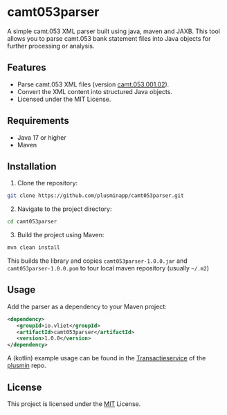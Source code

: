 # camt053parser

A simple camt.053 XML parser built using java, maven and JAXB. This tool allows you to parse camt.053 bank statement files into Java objects for further processing or analysis.

## Features
- Parse camt.053 XML files (version [camt.053.001.02](https://www.betaalvereniging.nl/wp-content/uploads/IG-Bank-to-Customer-Statement-CAMT-053-v1-1.pdf)).
- Convert the XML content into structured Java objects.
- Licensed under the MIT License.

## Requirements
- Java 17 or higher
- Maven

## Installation

1. Clone the repository:
```bash
git clone https://github.com/plusminapp/camt053parser.git
```
2.  Navigate to the project directory:
```bash
cd camt053parser
```

3.   Build the project using Maven:
```bash
mvn clean install
```
This builds the library and copies `camt053parser-1.0.0.jar` and `camt053parser-1.0.0.pom` to tour local maven repository (usually `~/.m2`) 

## Usage

Add the parser as a dependency to your Maven project:
```xml
<dependency>
   <groupId>io.vliet</groupId>
   <artifactId>camt053parser</artifactId>
   <version>1.0.0</version>
</dependency>
```

A (kotlin) example usage can be found in the [Transactieservice](https://github.com/plusminapp/plusmin/blob/main/pm-backend/src/main/kotlin/io/vliet/plusmin/service/TransactieService.kt) of the [plusmin](https://github.com/plusminapp/plusmin.git) repo.

## License
This project is licensed under the [MIT](https://www.mit.edu/~amini/LICENSE.md) License.